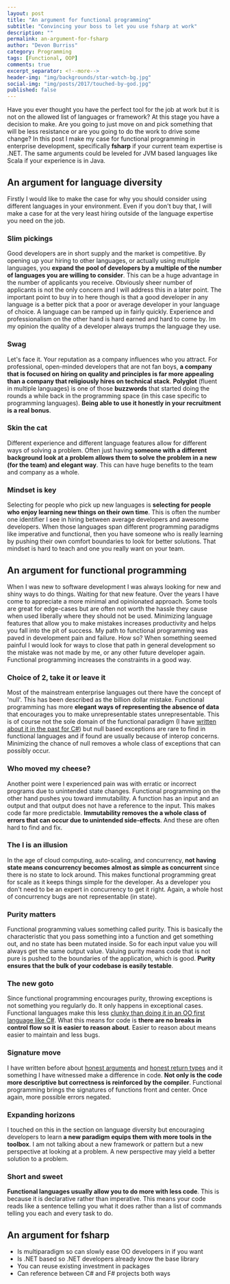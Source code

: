 ```yaml
---
layout: post
title: "An argument for functional programming"
subtitle: "Convincing your boss to let you use fsharp at work"
description: ""
permalink: an-argument-for-fsharp
author: "Devon Burriss"
category: Programming
tags: [Functional, OOP]
comments: true
excerpt_separator: <!--more-->
header-img: "img/backgrounds/star-watch-bg.jpg"
social-img: "img/posts/2017/touched-by-god.jpg"
published: false
---
```

Have you ever thought you have the perfect tool for the job at work but it is not on the allowed list of languages or framework? At this stage you have a decision to make. Are you going to just move on and pick something that will be less resistance or are you going to do the work to drive some change? In this post I make my case for functional programming in enterprise development, specifically **fsharp** if your current team expertise is .NET. The same arguments could be leveled for JVM based languages like Scala if your experience is in Java.

## An argument for language diversity

Firstly I would like to make the case for why you should consider using different languages in your environment. Even if you don't buy that, I will make a case for at the very least hiring outside of the language expertise you need on the job.

### Slim pickings

Good developers are in short supply and the market is competitive. By opening up your hiring to other languages, or actually using multiple languages, you **expand the pool of developers by a multiple of the number of languages you are willing to consider**. This can be a huge advantage in the number of applicants you receive. Obviously sheer number of applicants is not the only concern and I will address this in a later point. The important point to buy in to here though is that a good developer in any language is a better pick that a poor or average developer in your language of choice. A language can be ramped up in fairly quickly. Experience and professionalism on the other hand is hard earned and hard to come by. Im my opinion the quality of a developer always trumps the language they use.

### Swag

Let's face it. Your reputation as a company influences who you attract. For professional, open-minded developers that are not fan boys, **a company that is focused on hiring on quality and principles is far more appealing than a company that religiously hires on technical stack**. **Polyglot** (fluent in multiple languages) is one of those **buzzwords** that started doing the rounds a while back in the programming space (in this case specific to programming languages). **Being able to use it honestly in your recruitment is a real bonus**.

### Skin the cat

Different experience and different language features allow for different ways of solving a problem. Often just having **someone with a different background look at a problem allows them to solve the problem in a new (for the team) and elegant way**. This can have huge benefits to the team and company as a whole.

### Mindset is key

Selecting for people who pick up new languages is **selecting for people who enjoy learning new things on their own time**. This is often the number one identifier I see in hiring between average developers and awesome developers. When those languages span different programming paradigms like imperative and functional, then you have someone who is really learning by pushing their own comfort boundaries to look for better solutions. That mindset is hard to teach and one you really want on your team.

## An argument for functional programming

When I was new to software development I was always looking for new and shiny ways to do things. Waiting for that new feature. Over the years I have come to appreciate a more minimal and opinionated approach. Some tools are great for edge-cases but are often not worth the hassle they cause when used liberally where they should not be used. Minimizing language features that allow you to make mistakes increases productivity and helps you fall into the pit of success. My path to functional programming was paved in development pain and failure. How so? When something seemed painful I would look for ways to close that path in general development so the mistake was not made by me, or any other future developer again. Functional programming increases the constraints in a good way.

### Choice of 2, take it or leave it

Most of the mainstream enterprise languages out there have the concept of 'null'. This has been described as the billion dollar mistake. Functional programming has more **elegant ways of representing the absence of data** that encourages you to make unrepresentable states unrepresentable. This is of course not the sole domain of the functional paradigm (I have [written about it in the past for C#](/honest-return-types)) but null based exceptions are rare to find in functional languages and if found are usually because of interop concerns. Minimizing the chance of null removes a whole class of exceptions that can possibly occur.

### Who moved my cheese?

Another point were I experienced pain was with erratic or incorrect programs due to unintended state changes. Functional programming on the other hand pushes you toward immutability. A function has an input and an output and that output does not have a reference to the input. This makes code far more predictable. **Immutability removes the a whole class of errors that can occur due to unintended side-effects**. And these are often hard to find and fix.

### The I is an illusion

In the age of cloud computing, auto-scaling, and concurrency, **not having state means concurrency becomes almost as simple as concurrent** since there is no state to lock around. This makes functional programming great for scale as it keeps things simple for the developer. As a developer you don't need to be an expert in concurrency to get it right. Again, a whole host of concurrency bugs are not representable (in state).

### Purity matters

Functional programming values something called purity. This is basically the characteristic that you pass something into a function and get something out, and no state has been mutated inside. So for each input value you will always get the same output value. Valuing purity means code that is not pure is pushed to the boundaries of the application, which is good. **Purity ensures that the bulk of your codebase is easily testable**.

### The new goto

Since functional programming encourages purity, throwing exceptions is not something you regularly do. It only happens in exceptional cases. Functional languages make this less [clunky than doing it in an OO first language like C#](/better-error-handling). What this means for code is **there are no breaks in control flow so it is easier to reason about**. Easier to reason about means easier to maintain and less bugs.

### Signature move

I have written before about [honest arguments](/honest-arguments) and [honest return types](/honest-return-types) and it something I have witnessed make a difference in code. **Not only is the code more descriptive but correctness is reinforced by the compiler**. Functional programming brings the signatures of functions front and center. Once again, more possible errors negated.

### Expanding horizons

I touched on this in the section on language diversity but encouraging developers to learn **a new paradigm equips them with more tools in the toolbox**. I am not talking about a new framework or pattern but a new perspective at looking at a problem. A new perspective may yield a better solution to a problem.

### Short and sweet

**Functional languages usually allow you to do more with less code**. This is because it is declarative rather than imperative. This means your code reads like a sentence telling you what it does rather than a list of commands telling you each and every task to do.

## An argument for fsharp

- Is multiparadigm so can slowly ease OO developers in if you want
- Is .NET based so .NET developers already know the base library
- You can reuse existing investment in packages
- Can reference between C# and F# projects both ways
